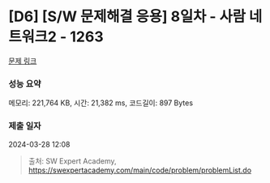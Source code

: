 # [D6] [S/W 문제해결 응용] 8일차 - 사람 네트워크2 - 1263 

[문제 링크](https://swexpertacademy.com/main/code/problem/problemDetail.do?contestProbId=AV18P2B6Iu8CFAZN) 

### 성능 요약

메모리: 221,764 KB, 시간: 21,382 ms, 코드길이: 897 Bytes

### 제출 일자

2024-03-28 12:08



> 출처: SW Expert Academy, https://swexpertacademy.com/main/code/problem/problemList.do